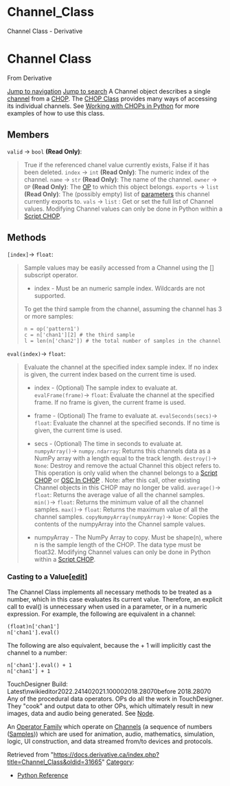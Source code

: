 

# Channel_Class

Channel Class - Derivative




# Channel Class
From Derivative

[Jump to navigation](#mw-head)
[Jump to search](#searchInput)
A Channel object describes a single [channel](Channel.html "Channel") from a [CHOP](CHOP.html "CHOP"). The [CHOP Class](CHOP_Class.html "CHOP Class") provides many ways of accessing its individual channels.
See [Working with CHOPs in Python](https://docs.derivative.ca/Working_with_CHOPs_in_Python "Working with CHOPs in Python") for more examples of how to use this class.
  

## Members
`valid` → `bool` **(Read Only)**:
> True if the referenced chanel value currently exists, False if it has been deleted.
`index` → `int` **(Read Only)**:
> The numeric index of the channel.
`name` → `str` **(Read Only)**:
> The name of the channel.
`owner` → `OP` **(Read Only)**:
> The [OP](OP_Class.html "OP Class") to which this object belongs.
`exports` → `list` **(Read Only)**:
> The (possibly empty) list of [parameters](Par_Class.html "Par Class") this channel currently exports to.
`vals` → `list` :
> Get or set the full list of Channel values. Modifying Channel values can only be done in Python within a [Script CHOP](https://docs.derivative.ca/ScriptCHOP_Class "ScriptCHOP Class").
## Methods
`[index]`→ `float`:
> Sample values may be easily accessed from a Channel using the [] subscript operator.
> 
> * index - Must be an numeric sample index. Wildcards are not supported.
> 
> To get the third sample from the channel, assuming the channel has 3 or more samples:
> 
> ```
> n = op('pattern1')
> c = n['chan1'][2] # the third sample
> l = len(n['chan2']) # the total number of samples in the channel
> 
> ```
`eval(index)`→ `float`:
> Evaluate the channel at the specified index sample index. If no index is given, the current index based on the current time is used.
> 
> * index - (Optional) The sample index to evaluate at.
`evalFrame(frame)`→ `float`:
> Evaluate the channel at the specified frame. If no frame is given, the current frame is used.
> 
> * frame - (Optional) The frame to evaluate at.
`evalSeconds(secs)`→ `float`:
> Evaluate the channel at the specified seconds. If no time is given, the current time is used.
> 
> * secs - (Optional) The time in seconds to evaluate at.
`numpyArray()`→ `numpy.ndarray`:
> Returns this channels data as a NumPy array with a length equal to the track length.
`destroy()`→ `None`:
> Destroy and remove the actual Channel this object refers to. This operation is only valid when the channel belongs to a  [Script CHOP](https://docs.derivative.ca/ScriptCHOP_Class "ScriptCHOP Class") or [OSC In CHOP](https://docs.derivative.ca/OscinCHOP_Class "OscinCHOP Class") .
> Note: after this call, other existing Channel objects in this CHOP may no longer be valid.
`average()`→ `float`:
> Returns the average value of all the channel samples.
`min()`→ `float`:
> Returns the minimum value of all the channel samples.
`max()`→ `float`:
> Returns the maximum value of all the channel samples.
`copyNumpyArray(numpyArray)`→ `None`:
> Copies the contents of the numpyArray into the Channel sample values.
> 
> * numpyArray - The NumPy Array to copy. Must be shape(n), where n is the sample length of the CHOP. The data type must be float32. Modifying Channel values can only be done in Python within a [Script CHOP](Script_CHOP.html "Script CHOP").
### Casting to a Value[[edit](https://docs.derivative.ca/index.php?title=Template:SubSection&action=edit&section=T-1 "Edit section: Casting to a Value")]
The Channel Class implements all necessary methods to be treated as a number, which in this case evaluates its current value. Therefore, an explicit call to eval() is unnecessary when used in a parameter, or in a numeric expression.
For example, the following are equivalent in a channel:
```
(float)n['chan1']
n['chan1'].eval()
```
The following are also equivalent, because the + 1 will implicitly cast the channel to a number:
```
n['chan1'].eval() + 1
n['chan1'] + 1
```
TouchDesigner Build: Latest\nwikieditor2022.241402021.100002018.28070before 2018.28070
Any of the procedural data operators. OPs do all the work in TouchDesigner. They "cook" and output data to other OPs, which ultimately result in new images, data and audio being generated. See [Node](Node.html "Node").

An [Operator Family](Operator_Family.html "Operator Family") which operate on [Channels](Channel.html "Channel") (a sequence of numbers ([Samples](Sample.html "Sample"))) which are used for animation, audio, mathematics, simulation, logic, UI construction, and data streamed from/to devices and protocols.

Retrieved from "<https://docs.derivative.ca/index.php?title=Channel_Class&oldid=31665>"
[Category](Special_Categories.html "Special:Categories"):
* [Python Reference](Category_Python_Reference.html "Category:Python Reference")